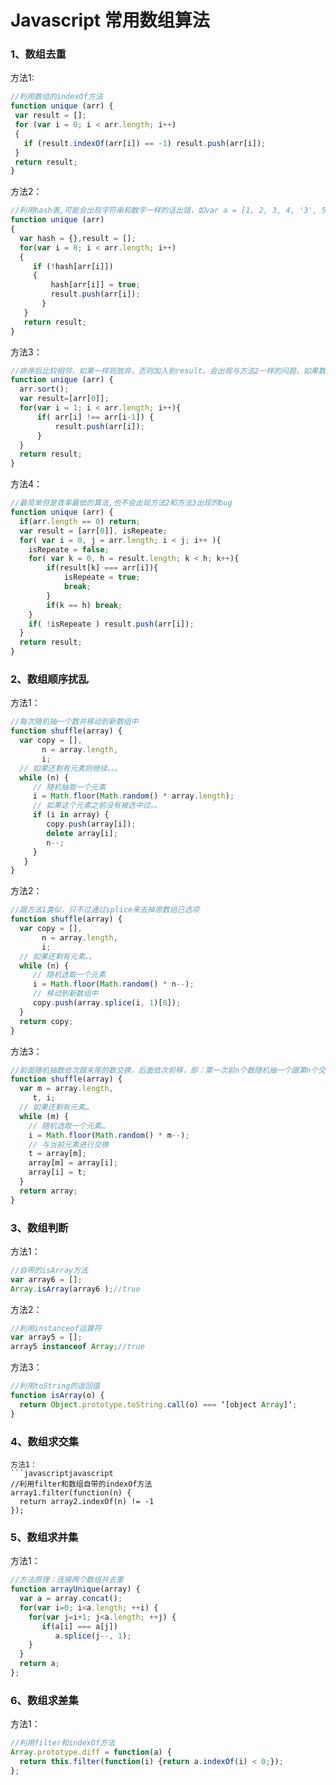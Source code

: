 Javascript 常用数组算法
===
### 1、数组去重
方法1:
```javascript
//利用数组的indexOf方法
function unique (arr) {
 var result = []; 
 for (var i = 0; i < arr.length; i++)
 {
   if (result.indexOf(arr[i]) == -1) result.push(arr[i]);
 }
 return result;
}
```
方法2：
```javascript
//利用hash表,可能会出现字符串和数字一样的话出错，如var a = [1, 2, 3, 4, '3', 5],会返回[1, 2, 3, 4, 5]
function unique (arr)
{
  var hash = {},result = []; 
  for(var i = 0; i < arr.length; i++)
  {
     if (!hash[arr[i]]) 
     {
         hash[arr[i]] = true; 
         result.push(arr[i]); 
       }
   }
   return result;
}
```
方法3：
```javascript
//排序后比较相邻，如果一样则放弃，否则加入到result。会出现与方法2一样的问题，如果数组中存在1,1,'```javascript1'这样的情况，则会排错
function unique (arr) {
  arr.sort();
  var result=[arr[0]];
  for(var i = 1; i < arr.length; i++){
      if( arr[i] !== arr[i-1]) {
          result.push(arr[i]);
      }
  }
  return result;
}
```
方法4：
```javascript
//最简单但是效率最低的算法,也不会出现方法2和方法3出现的bug
function unique (arr) {
  if(arr.length == 0) return;
  var result = [arr[0]], isRepeate;
  for( var i = 0, j = arr.length; i < j; i++ ){
    isRepeate = false;
    for( var k = 0, h = result.length; k < h; k++){
        if(result[k] === arr[i]){
            isRepeate = true;
            break;
        }
        if(k == h) break;
    }
    if( !isRepeate ) result.push(arr[i]);
  }
  return result;
}
```
### 2、数组顺序扰乱

方法1：
```javascript
//每次随机抽一个数并移动到新数组中
function shuffle(array) {
  var copy = [],
       n = array.length,
       i;
  // 如果还剩有元素则继续。。。
  while (n) {
     // 随机抽取一个元素
     i = Math.floor(Math.random() * array.length);
     // 如果这个元素之前没有被选中过。。
     if (i in array) {
        copy.push(array[i]);
        delete array[i];
        n--;
     }
   }
}
```
方法2：
```javascript
//跟方法1类似，只不过通过splice来去掉原数组已选项
function shuffle(array) {
  var copy = [],
       n = array.length,
       i;
  // 如果还剩有元素。。
  while (n) {
     // 随机选取一个元素
     i = Math.floor(Math.random() * n--);
     // 移动到新数组中
     copy.push(array.splice(i, 1)[0]);
  }
  return copy;
}
```
方法3：
```javascript
//前面随机抽数依次跟末尾的数交换，后面依次前移，即：第一次前n个数随机抽一个跟第n个交换，第二次前n-1个数跟第n-1个交换，依次类推。
function shuffle(array) {
  var m = array.length,
     t, i;
  // 如果还剩有元素…
  while (m) {
    // 随机选取一个元素…
    i = Math.floor(Math.random() * m--);
    // 与当前元素进行交换
    t = array[m];
    array[m] = array[i];
    array[i] = t;
  }
  return array;
}
```
### 3、数组判断
方法1：
```javascript
//自带的isArray方法
var array6 = [];
Array.isArray(array6 );//true
```
方法2：
```javascript
//利用instanceof运算符
var array5 = [];
array5 instanceof Array;//true
```
方法3：
```javascript
//利用toString的返回值
function isArray(o) {
  return Object.prototype.toString.call(o) === ‘[object Array]‘;
}
```
### 4、数组求交集
```
方法1：
```javascriptjavascript
//利用filter和数组自带的indexOf方法
array1.filter(function(n) {
  return array2.indexOf(n) != -1
});
```
### 5、数组求并集

方法1：
```javascript
//方法原理：连接两个数组并去重
function arrayUnique(array) {
  var a = array.concat();
  for(var i=0; i<a.length; ++i) {
    for(var j=i+1; j<a.length; ++j) {
       if(a[i] === a[j])
          a.splice(j--, 1);
    }
  }
  return a;
};
```
### 6、数组求差集
方法1：
```javascript
//利用filter和indexOf方法
Array.prototype.diff = function(a) {
  return this.filter(function(i) {return a.indexOf(i) < 0;});
};
```